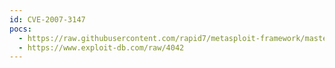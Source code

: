 ```yaml
---
id: CVE-2007-3147
pocs:
  - https://raw.githubusercontent.com/rapid7/metasploit-framework/master/modules/exploits/windows/browser/yahoomessenger_server.rb
  - https://www.exploit-db.com/raw/4042
---
```

